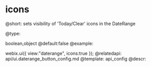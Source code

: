 icons
=============


@short:
	sets visibility of 'Today/Clear' icons in the DateRange 

@type: 

boolean,object
@default:false
@example:

webix.ui({
    view:"daterange",
	icons:true
});
@relatedapi: api/ui.daterange_button_config.md
@template:	api_config
@descr:
